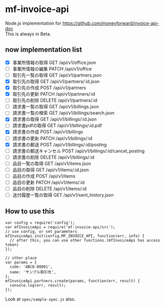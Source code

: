 # mf-invoice-api
Node.js implementation for https://github.com/moneyforward/invoice-api-doc   
This is always in Beta.   

## now implementation list
- [x] 事業所情報の取得 GET /api/v1/office.json
- [ ] 事業所情報の編集 PATCH /api/v1/office
- [ ] 取引先一覧の取得 GET /api/v1/partners.json
- [x] 取引先の取得 GET /api/v1/partners/:id.json
- [x] 取引先の作成 POST /api/v1/partners
- [x] 取引先の更新 PATCH /api/v1/partners/:id
- [ ] 取引先の削除 DELETE /api/v1/partners/:id
- [ ] 請求書一覧の取得 GET /api/v1/billings.json
- [ ] 請求書一覧の検索 GET /api/v1/billings/search.json
- [x] 請求書の取得 GET /api/v1/billings/:id.json
- [ ] 請求書pdfの取得 GET /api/v1/billings/:id.pdf
- [x] 請求書の作成 POST /api/v1/billings
- [ ] 請求書の更新 PATCH /api/v1/billings/:id
- [x] 請求書の郵送 POST /api/v1/billings/:id/posting
- [ ] 請求書の郵送キャンセル POST /api/v1/billings/:id/cancel_posting
- [ ] 請求書の削除 DELETE /api/v1/billings/:id
- [ ] 品目一覧の取得 GET /api/v1/items.json
- [ ] 品目の取得 GET /api/v1/items/:id.json
- [ ] 品目の作成 POST /api/v1/items
- [ ] 品目の更新 PATCH /api/v1/items/:id
- [ ] 品目の削除 DELETE /api/v1/items/:id
- [ ] 送付履歴一覧の取得 GET /api/v1/sent_history.json

## How to use this
```
var config = require('config');
var mfInvoiceApi = require('mf-invoice-api/src');
// use config, or set parameters
mfInvoiceApi.init(config.MF_INVOICE_API, function(err, info) {
  // after this, you can use other functions.(mfInvoiceApi has access token)
});

// other place
var params = {
  code: 'ABCD-00001',
  name: 'サンプル取引先',
};
mfInvoiceApi.partners.create(params, function(err, result) {
  console.log(err, result);
});
```
Look at `spec/sample-spec.js` also.
